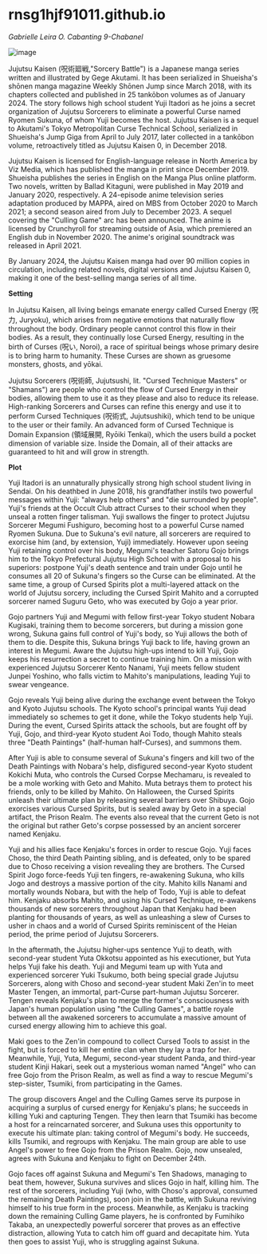 # rnsg1hjf91011.github.io
*Gabrielle Leira O. Cabanting*
*9-Chabanel*


![image](https://imagenes.20minutos.es/files/image_640_360/uploads/imagenes/2023/11/08/imagen-promocional-de-jujutsu-kaisen.jpeg)

Jujutsu Kaisen (呪術廻戦,"Sorcery Battle") is a Japanese manga series written and illustrated by Gege Akutami. It has been serialized in Shueisha's shōnen manga magazine Weekly Shōnen Jump since March 2018, with its chapters collected and published in 25 tankōbon volumes as of January 2024. The story follows high school student Yuji Itadori as he joins a secret organization of Jujutsu Sorcerers to eliminate a powerful Curse named Ryomen Sukuna, of whom Yuji becomes the host. Jujutsu Kaisen is a sequel to Akutami's Tokyo Metropolitan Curse Technical School, serialized in Shueisha's Jump Giga from April to July 2017, later collected in a tankōbon volume, retroactively titled as Jujutsu Kaisen 0, in December 2018.

Jujutsu Kaisen is licensed for English-language release in North America by Viz Media, which has published the manga in print since December 2019. Shueisha publishes the series in English on the Manga Plus online platform. Two novels, written by Ballad Kitaguni, were published in May 2019 and January 2020, respectively. A 24-episode anime television series adaptation produced by MAPPA, aired on MBS from October 2020 to March 2021; a second season aired from July to December 2023. A sequel covering the "Culling Game" arc has been announced. The anime is licensed by Crunchyroll for streaming outside of Asia, which premiered an English dub in November 2020. The anime's original soundtrack was released in April 2021.

By January 2024, the Jujutsu Kaisen manga had over 90 million copies in circulation, including related novels, digital versions and Jujutsu Kaisen 0, making it one of the best-selling manga series of all time.

**Setting**

In Jujutsu Kaisen, all living beings emanate energy called Cursed Energy (呪力, Juryoku), which arises from negative emotions that naturally flow throughout the body. Ordinary people cannot control this flow in their bodies. As a result, they continually lose Cursed Energy, resulting in the birth of Curses (呪い, Noroi), a race of spiritual beings whose primary desire is to bring harm to humanity. These Curses are shown as gruesome monsters, ghosts, and yōkai.

Jujutsu Sorcerers (呪術師, Jujutsushi, lit. "Cursed Technique Masters" or "Shamans") are people who control the flow of Cursed Energy in their bodies, allowing them to use it as they please and also to reduce its release. High-ranking Sorcerers and Curses can refine this energy and use it to perform Cursed Techniques (呪術式, Jujutsushiki), which tend to be unique to the user or their family. An advanced form of Cursed Technique is Domain Expansion (領域展開, Ryōiki Tenkai), which the users build a pocket dimension of variable size. Inside the Domain, all of their attacks are guaranteed to hit and will grow in strength.

**Plot**

Yuji Itadori is an unnaturally physically strong high school student living in Sendai. On his deathbed in June 2018, his grandfather instils two powerful messages within Yuji: "always help others" and "die surrounded by people". Yuji's friends at the Occult Club attract Curses to their school when they unseal a rotten finger talisman. Yuji swallows the finger to protect Jujutsu Sorcerer Megumi Fushiguro, becoming host to a powerful Curse named Ryomen Sukuna. Due to Sukuna's evil nature, all sorcerers are required to exorcise him (and, by extension, Yuji) immediately. However upon seeing Yuji retaining control over his body, Megumi's teacher Satoru Gojo brings him to the Tokyo Prefectural Jujutsu High School with a proposal to his superiors: postpone Yuji's death sentence and train under Gojo until he consumes all 20 of Sukuna's fingers so the Curse can be eliminated. At the same time, a group of Cursed Spirits plot a multi-layered attack on the world of Jujutsu sorcery, including the Cursed Spirit Mahito and a corrupted sorcerer named Suguru Geto, who was executed by Gojo a year prior.

Gojo partners Yuji and Megumi with fellow first-year Tokyo student Nobara Kugisaki, training them to become sorcerers, but during a mission gone wrong, Sukuna gains full control of Yuji's body, so Yuji allows the both of them to die. Despite this, Sukuna brings Yuji back to life, having grown an interest in Megumi. Aware the Jujutsu high-ups intend to kill Yuji, Gojo keeps his resurrection a secret to continue training him. On a mission with experienced Jujutsu Sorcerer Kento Nanami, Yuji meets fellow student Junpei Yoshino, who falls victim to Mahito's manipulations, leading Yuji to swear vengeance.

Gojo reveals Yuji being alive during the exchange event between the Tokyo and Kyoto Jujutsu schools. The Kyoto school's principal wants Yuji dead immediately so schemes to get it done, while the Tokyo students help Yuji. During the event, Cursed Spirits attack the schools, but are fought off by Yuji, Gojo, and third-year Kyoto student Aoi Todo, though Mahito steals three "Death Paintings" (half-human half-Curses), and summons them.

After Yuji is able to consume several of Sukuna's fingers and kill two of the Death Paintings with Nobara's help, disfigured second-year Kyoto student Kokichi Muta, who controls the Cursed Corpse Mechamaru, is revealed to be a mole working with Geto and Mahito. Muta betrays them to protect his friends, only to be killed by Mahito. On Halloween, the Cursed Spirits unleash their ultimate plan by releasing several barriers over Shibuya. Gojo exorcises various Cursed Spirits, but is sealed away by Geto in a special artifact, the Prison Realm. The events also reveal that the current Geto is not the original but rather Geto's corpse possessed by an ancient sorcerer named Kenjaku.

Yuji and his allies face Kenjaku's forces in order to rescue Gojo. Yuji faces Choso, the third Death Painting sibling, and is defeated, only to be spared due to Choso receiving a vision revealing they are brothers. The Cursed Spirit Jogo force-feeds Yuji ten fingers, re-awakening Sukuna, who kills Jogo and destroys a massive portion of the city. Mahito kills Nanami and mortally wounds Nobara, but with the help of Todo, Yuji is able to defeat him. Kenjaku absorbs Mahito, and using his Cursed Technique, re-awakens thousands of new sorcerers throughout Japan that Kenjaku had been planting for thousands of years, as well as unleashing a slew of Curses to usher in chaos and a world of Cursed Spirits reminiscent of the Heian period, the prime period of Jujutsu Sorcerers.

In the aftermath, the Jujutsu higher-ups sentence Yuji to death, with second-year student Yuta Okkotsu appointed as his executioner, but Yuta helps Yuji fake his death. Yuji and Megumi team up with Yuta and experienced sorcerer Yuki Tsukumo, both being special grade Jujutsu Sorcerers, along with Choso and second-year student Maki Zen'in to meet Master Tengen, an immortal, part-Curse part-human Jujutsu Sorcerer. Tengen reveals Kenjaku's plan to merge the former's consciousness with Japan's human population using "the Culling Games", a battle royale between all the awakened sorcerers to accumulate a massive amount of cursed energy allowing him to achieve this goal.

Maki goes to the Zen'in compound to collect Cursed Tools to assist in the fight, but is forced to kill her entire clan when they lay a trap for her. Meanwhile, Yuji, Yuta, Megumi, second-year student Panda, and third-year student Kinji Hakari, seek out a mysterious woman named "Angel" who can free Gojo from the Prison Realm, as well as find a way to rescue Megumi's step-sister, Tsumiki, from participating in the Games.

The group discovers Angel and the Culling Games serve its purpose in acquiring a surplus of cursed energy for Kenjaku's plans; he succeeds in killing Yuki and capturing Tengen. They then learn that Tsumiki has become a host for a reincarnated sorcerer, and Sukuna uses this opportunity to execute his ultimate plan: taking control of Megumi's body. He succeeds, kills Tsumiki, and regroups with Kenjaku. The main group are able to use Angel's power to free Gojo from the Prison Realm. Gojo, now unsealed, agrees with Sukuna and Kenjaku to fight on December 24th.

Gojo faces off against Sukuna and Megumi's Ten Shadows, managing to beat them, however, Sukuna survives and slices Gojo in half, killing him. The rest of the sorcerers, including Yuji (who, with Choso's approval, consumed the remaining Death Paintings), soon join in the battle, with Sukuna reviving himself to his true form in the process. Meanwhile, as Kenjaku is tracking down the remaining Culling Game players, he is confronted by Fumihiko Takaba, an unexpectedly powerful sorcerer that proves as an effective distraction, allowing Yuta to catch him off guard and decapitate him. Yuta then goes to assist Yuji, who is struggling against Sukuna.
